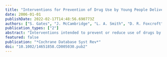 ```yaml
---
title: "Interventions for Prevention of Drug Use by Young People Delivered in Non-School Settings."
date: 2006-01-01
publishDate: 2022-02-17T14:48:56.690773Z
authors: ["S. Gates", "J. McCambridge", "L. A. Smith", "D. R. Foxcroft"]
publication_types: ["2"]
abstract: "Interventions intended to prevent or reduce use of drugs by young people may be delivered in schools or in other settings. This review aims to summarise the current literature about the effectiveness of interventions delivered in non schools settings.|(1) - To summarise the current evidence about the effectiveness of interventions delivered in non-school settings intended to prevent or reduce drug use by young people under 25;(2) - To investigate whether interventions' effects are modified by the type and setting of the intervention, and the age of young people targeted;(3) - To identify areas where more research is needed.|We searched Cochrane Central Register of Controlled Trials (CENTRAL - The Cochrane Library Issue 4, 2004), MEDLINE (1966-2004), EMBASE (1980-2004), PsycInfo (1972-2004), SIGLE (1980-2004), CINAHL (1982-2004) and ASSIA (1987-2004). We searched also reference lists of review articles and retrieved studies.|Randomised trials that evaluated an intervention targeting drug use by young people under 25 years of age, delivered in a non-school setting, compared with no intervention or another intervention, that reported substantive outcomes relevant to the review.|Two authors independently assessed trial quality and extracted data. Results were tabulated, as studies were considered too dissimilar to combine using meta-analysis.|Seventeen studies, 9 cluster randomised studies, with 253 clusters, 8 individually randomised studies with 1230 participants, evaluating four types of intervention: motivational interviewing or brief intervention, education or skills training, family interventions and multi-component community interventions. Many studies had methodological drawbacks, especially high levels of loss to follow-up. There were too few studies for firm conclusions. One study of motivational interviewing suggested that this intervention was beneficial on cannabis use. Three family interventions (Focus on Families, Iowa Strengthening Families Program and Preparing for the Drug-Free Years), each evaluated in only one study, suggested that they may be beneficial in preventing cannabis use. The studies of multi component community interventions did not find any strong effects on drug use outcomes, and the two studies of education and skills training did not find any differences between the intervention and control groups.|There is a lack of evidence of effectiveness of the included interventions. Motivational interviewing and some family interventions may have some benefit. Cost-effectiveness has not yet been addressed in any studies, and further research is needed to determine whether any of these interventions can be recommended."
featured: false
publication: "*Cochrane Database Syst Rev*"
doi: "10.1002/14651858.CD005030.pub2"
---
```



